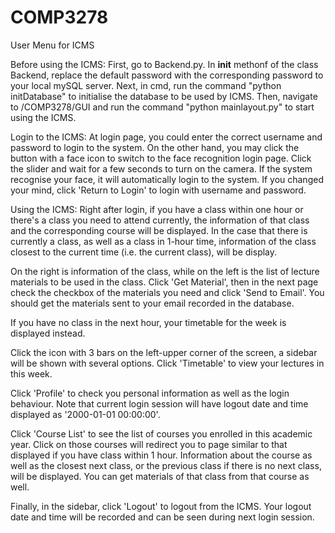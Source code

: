 # COMP3278
User Menu for ICMS

Before using the ICMS:
First, go to Backend.py. In __init__ methonf of the class Backend, replace the default password with the corresponding password to your local mySQL server.
Next, in cmd, run the command "python initDatabase" to initialise the database to be used by ICMS.
Then, navigate to /COMP3278/GUI and run the command "python mainlayout.py" to start using the ICMS.

Login to the ICMS:
At login page, you could enter the correct username and password to login to the system.
On the other hand, you may click the button with a face icon to switch to the face recognition login page. Click the slider and wait for a few seconds to turn on the camera. If the system recognise your face, it will automatically login to the system. If you changed your mind, click 'Return to Login' to login with username and password.

Using the ICMS:
Right after login, if you have a class within one hour or there's a class you need to attend currently, the information of that class and the corresponding course will be displayed. In the case that there is currently a class, as well as a class in 1-hour time, information of the class closest to the current time (i.e. the current class), will be display.

On the right is information of the class, while on the left is the list of lecture materials to be used in the class. Click 'Get Material', then in the next page check the checkbox of the materials you need and click 'Send to Email'. You should get the materials sent to your email recorded in the database.

If you have no class in the next hour, your timetable for the week is displayed instead.

Click the icon with 3 bars on the left-upper corner of the screen, a sidebar will be shown with several options. Click 'Timetable' to view your lectures in this week.

Click 'Profile' to check you personal information as well as the login behaviour. Note that current login session will have logout date and time displayed as '2000-01-01 00:00:00'.

Click 'Course List' to see the list of courses you enrolled in this academic year. Click on those courses will redirect you to page similar to that displayed if you have class within 1 hour. Information about the course as well as the closest next class, or the previous class if there is no next class, will be displayed. You can get materials of that class from that course as well.

Finally, in the sidebar, click 'Logout' to logout from the ICMS. Your logout date and time will be recorded and can be seen during next login session.